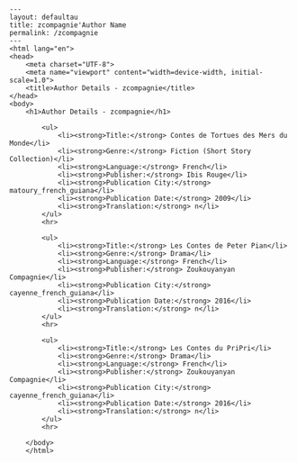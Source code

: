 
    ---
    layout: defaultau
    title: zcompagnie'Author Name 
    permalink: /zcompagnie
    ---
    <html lang="en">
    <head>
        <meta charset="UTF-8">
        <meta name="viewport" content="width=device-width, initial-scale=1.0">
        <title>Author Details - zcompagnie</title>
    </head>
    <body>
        <h1>Author Details - zcompagnie</h1>
        
            <ul>
                <li><strong>Title:</strong> Contes de Tortues des Mers du Monde</li>
                <li><strong>Genre:</strong> Fiction (Short Story Collection)</li>
                <li><strong>Language:</strong> French</li>
                <li><strong>Publisher:</strong> Ibis Rouge</li>
                <li><strong>Publication City:</strong> matoury_french_guiana</li>
                <li><strong>Publication Date:</strong> 2009</li>
                <li><strong>Translation:</strong> n</li>
            </ul>
            <hr>
            
            <ul>
                <li><strong>Title:</strong> Les Contes de Peter Pian</li>
                <li><strong>Genre:</strong> Drama</li>
                <li><strong>Language:</strong> French</li>
                <li><strong>Publisher:</strong> Zoukouyanyan Compagnie</li>
                <li><strong>Publication City:</strong> cayenne_french_guiana</li>
                <li><strong>Publication Date:</strong> 2016</li>
                <li><strong>Translation:</strong> n</li>
            </ul>
            <hr>
            
            <ul>
                <li><strong>Title:</strong> Les Contes du PriPri</li>
                <li><strong>Genre:</strong> Drama</li>
                <li><strong>Language:</strong> French</li>
                <li><strong>Publisher:</strong> Zoukouyanyan Compagnie</li>
                <li><strong>Publication City:</strong> cayenne_french_guiana</li>
                <li><strong>Publication Date:</strong> 2016</li>
                <li><strong>Translation:</strong> n</li>
            </ul>
            <hr>
            
        </body>
        </html>
        